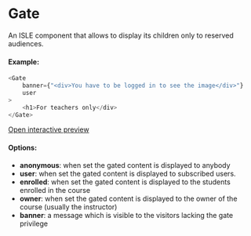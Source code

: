 # Gate

An ISLE component that allows to display its children only to reserved audiences.

#### Example:

``` js
<Gate 
    banner={"<div>You have to be logged in to see the image</div>"}
    user 
>
    <h1>For teachers only</div>
</Gate>
``` 

[Open interactive preview](https://isle.heinz.cmu.edu/components/gate/)

#### Options:

* __anonymous__: when set the gated content is displayed to anybody
* __user__: when set the gated content is displayed to subscribed users.
* __enrolled__: when set the gated content is displayed to the students enrolled in the course
* __owner__: when set the gated content is displayed to the owner of the course (usually the instructor)
* __banner__: a message which is visible to the visitors lacking the gate privilege
